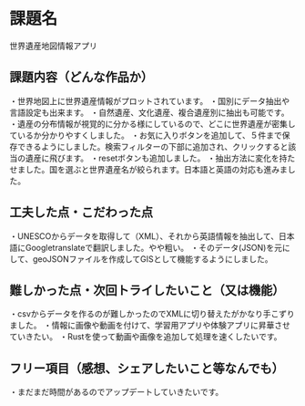 # 課題名
世界遺産地図情報アプリ

## 課題内容（どんな作品か）
・世界地図上に世界遺産情報がプロットされています。
・国別にデータ抽出や言語設定も出来ます。
・自然遺産、文化遺産、複合遺産別に抽出も可能です。
・遺産の分布情報が視覚的に分かる様にしているので、どこに世界遺産が密集しているか分かりやすくしました。
・お気に入りボタンを追加して、５件まで保存できるようにしました。検索フィルターの下部に追加され、クリックすると該当の遺産に飛びます。
・resetボタンも追加しました。
・抽出方法に変化を持たせました。国を選ぶと世界遺産名が絞られます。日本語と英語の対応も進みました。

## 工夫した点・こだわった点
・UNESCOからデータを取得して（XML）、それから英語情報を抽出して、日本語にGoogletranslateで翻訳しました。やや粗い。
・そのデータ(JSON)を元にして、geoJSONファイルを作成してGISとして機能するようにしました。

## 難しかった点・次回トライしたいこと（又は機能）
・csvからデータを作るのが難しかったのでXMLに切り替えたがかなり手こずりました。
・情報に画像や動画を付けて、学習用アプリや体験アプリに昇華させていきたい。
・Rustを使って動画や画像を追加して処理を速くしたいです。

## フリー項目（感想、シェアしたいこと等なんでも）
・まだまだ時間があるのでアップデートしていきたいです。